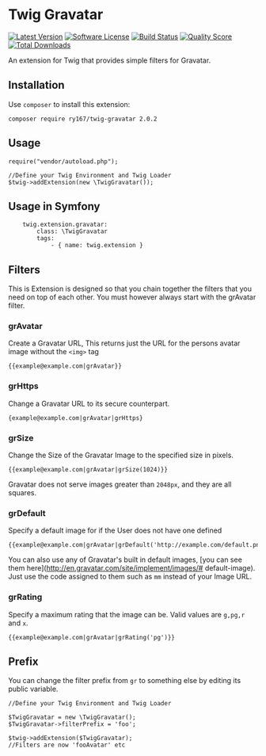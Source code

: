 # Twig Gravatar
[![Latest Version](https://img.shields.io/github/release/ry167/twig-gravatar.svg?style=flat-square)](https://github.com/ry167/twig-gravatar/releases)
[![Software License](https://img.shields.io/badge/license-MIT-brightgreen.svg?style=flat-square)](LICENSE.md)
[![Build Status](https://img.shields.io/travis/ry167/twig-gravatar/master.svg?style=flat-square)](https://travis-ci.org/ry167/twig-gravatar)
[![Quality Score](https://img.shields.io/scrutinizer/g/ry167/twig-gravatar.svg?style=flat-square)](https://scrutinizer-ci.com/g/ry167/twig-gravatar)
[![Total Downloads](https://img.shields.io/packagist/dt/ry167/twig-gravatar.svg?style=flat-square)](https://packagist.org/packages/ry167/twig-gravatar)

An extension for Twig that provides simple filters for Gravatar.

## Installation
Use `composer` to install this extension:
```
composer require ry167/twig-gravatar 2.0.2
```

## Usage
```
require("vendor/autoload.php");

//Define your Twig Environment and Twig Loader
$twig->addExtension(new \TwigGravatar());
```

## Usage in Symfony
```
    twig.extension.gravatar:
        class: \TwigGravatar
        tags:
            - { name: twig.extension }
```

## Filters
This is Extension is designed so that you chain together the filters that you need on top of each other. You must however always start with the grAvatar filter.

### grAvatar
Create a Gravatar URL, This returns just the URL for the persons avatar image without the `<img>` tag
```
{{example@example.com|grAvatar}}
```

### grHttps
Change a Gravatar URL to its secure counterpart.
```
{example@example.com|grAvatar|grHttps}
```

### grSize
Change the Size of the Gravatar Image to the specified size in pixels.
```
{{example@example.com|grAvatar|grSize(1024)}}
```

Gravatar does not serve images greater than `2048px`, and they are all squares.

### grDefault
Specify a default image for if the User does not have one defined
```
{{example@example.com|grAvatar|grDefault('http://example.com/default.png')}}
```

You can also use any of Gravatar's built in default images, [you can see them here](http://en.gravatar.com/site/implement/images/# default-image). Just use the code assigned to them such as `mm` instead of your Image URL.

### grRating
Specify a maximum rating that the image can be.
Valid values are `g,pg,r` and `x`.
```
{{example@example.com|grAvatar|grRating('pg')}}
```

## Prefix
You can change the filter prefix from `gr` to something else by editing its public variable.
```
//Define your Twig Environment and Twig Loader

$TwigGravatar = new \TwigGravatar();
$TwigGravatar->filterPrefix = 'foo';

$twig->addExtension($TwigGravatar);
//Filters are now 'fooAvatar' etc
```
